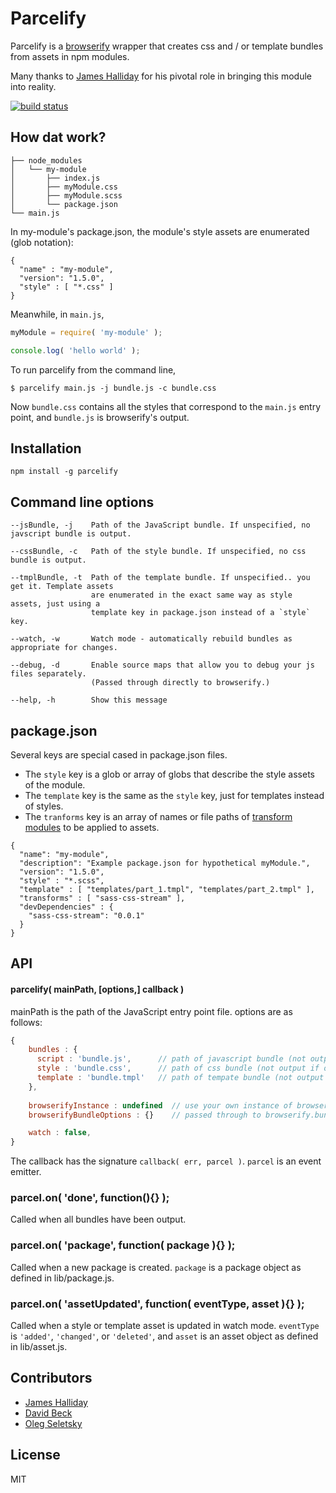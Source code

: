 # Parcelify

Parcelify is a [browserify](http://browserify.org/) wrapper that creates css and / or template bundles from assets in npm modules.

Many thanks to [James Halliday](https://twitter.com/substack) for his pivotal role in bringing this module into reality.

[![build status](https://secure.travis-ci.org/rotundasoftware/parcelify.png)](http://travis-ci.org/rotundasoftware/parcelify)

## How dat work?

```
├── node_modules
│   └── my-module
│       ├── index.js
│       ├── myModule.css
│       ├── myModule.scss
│       └── package.json
└── main.js
```

In my-module's package.json, the module's style assets are enumerated (glob notation):

```
{
  "name" : "my-module",
  "version": "1.5.0",
  "style" : [ "*.css" ]
}
```

Meanwhile, in `main.js`,

```javascript
myModule = require( 'my-module' );

console.log( 'hello world' );
```

To run parcelify from the command line,

```
$ parcelify main.js -j bundle.js -c bundle.css
```

Now `bundle.css` contains all the styles that correspond to the `main.js` entry point, and `bundle.js` is browserify's output.

## Installation

```
npm install -g parcelify
```

## Command line options

```
--jsBundle, -j    Path of the JavaScript bundle. If unspecified, no javscript bundle is output.
                
--cssBundle, -c   Path of the style bundle. If unspecified, no css bundle is output.

--tmplBundle, -t  Path of the template bundle. If unspecified.. you get it. Template assets
                  are enumerated in the exact same way as style assets, just using a 
                  template key in package.json instead of a `style` key.

--watch, -w       Watch mode - automatically rebuild bundles as appropriate for changes.

--debug, -d       Enable source maps that allow you to debug your js files separately.
                  (Passed through directly to browserify.)

--help, -h        Show this message
```

## package.json

Several keys are special cased in package.json files.

* The `style` key is a glob or array of globs that describe the style assets of the module.
* The `template` key is the same as the `style` key, just for templates instead of styles.
* The `tranforms` key is an array of names or file paths of [transform modules](https://github.com/substack/module-deps#transforms) to be applied to assets.

```
{
  "name": "my-module",
  "description": "Example package.json for hypothetical myModule.",
  "version": "1.5.0",
  "style" : "*.scss",
  "template" : [ "templates/part_1.tmpl", "templates/part_2.tmpl" ],
  "transforms" : [ "sass-css-stream" ],
  "devDependencies" : {
    "sass-css-stream": "0.0.1"
  }
}
```

## API

#### parcelify( mainPath, [options,] callback )

mainPath is the path of the JavaScript entry point file. options are as follows:

```javascript
{
    bundles : {
      script : 'bundle.js',      // path of javascript bundle (not output if omitted)
      style : 'bundle.css',      // path of css bundle (not output if omitted)
      template : 'bundle.tmpl'   // path of tempate bundle (not output if omitted)
    },
    
    browserifyInstance : undefined  // use your own instance of browserify / watchify
    browserifyBundleOptions : {}    // passed through to browserify.bundle()

    watch : false,
}
```

The callback has the signature `callback( err, parcel )`. `parcel` is an event emitter.

### parcel.on( 'done', function(){} );
Called when all bundles have been output.

### parcel.on( 'package', function( package ){} );
Called when a new package is created. `package` is a package object as defined in lib/package.js.

### parcel.on( 'assetUpdated', function( eventType, asset ){} );
Called when a style or template asset is updated in watch mode. `eventType` is `'added'`, `'changed'`, or `'deleted'`, and `asset` is an asset object as defined in lib/asset.js.

## Contributors

* [James Halliday](https://twitter.com/substack)
* [David Beck](https://twitter.com/davegbeck)
* [Oleg Seletsky](https://github.com/go-oleg)

## License

MIT
